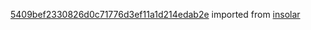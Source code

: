 [5409bef2330826d0c71776d3ef11a1d214edab2e](https://github.com/insolar/insolar/commit/5409bef2330826d0c71776d3ef11a1d214edab2e) imported from [insolar](https://github.com/insolar/insolar)

